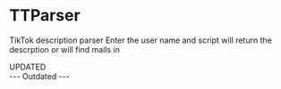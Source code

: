 # TTParser
TikTok description parser
Enter the user name and script will return the descrption or will find mails in


UPDATED 
<br>
--- Outdated ---
